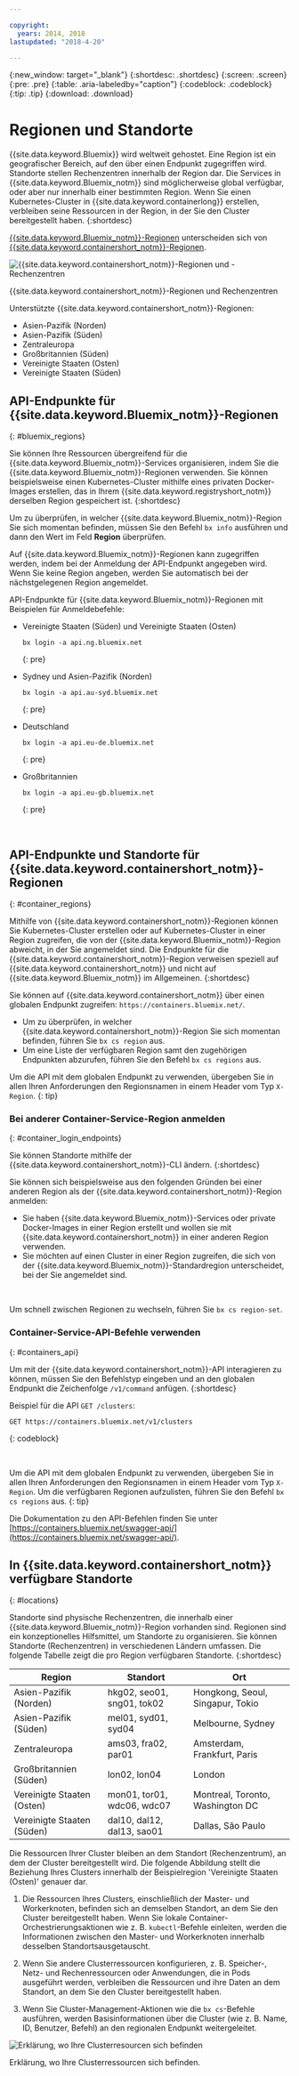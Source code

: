 ```yaml
---

copyright:
  years: 2014, 2018
lastupdated: "2018-4-20"

---
```


{:new_window: target="_blank"}
{:shortdesc: .shortdesc}
{:screen: .screen}
{:pre: .pre}
{:table: .aria-labeledby="caption"}
{:codeblock: .codeblock}
{:tip: .tip}
{:download: .download}

# Regionen und Standorte
{{site.data.keyword.Bluemix}} wird weltweit gehostet. Eine Region ist ein geografischer Bereich, auf den über einen Endpunkt zugegriffen wird. Standorte stellen Rechenzentren innerhalb der Region dar. Die Services in {{site.data.keyword.Bluemix_notm}} sind möglicherweise global verfügbar, oder aber nur innerhalb einer bestimmten Region. Wenn Sie einen Kubernetes-Cluster in {{site.data.keyword.containerlong}} erstellen, verbleiben seine Ressourcen in der Region, in der Sie den Cluster bereitgestellt haben.
{:shortdesc}

[{{site.data.keyword.Bluemix_notm}}-Regionen](#bluemix_regions) unterscheiden sich von [{{site.data.keyword.containershort_notm}}-Regionen](#container_regions).

![{{site.data.keyword.containershort_notm}}-Regionen und -Rechenzentren](/images/regions.png)

{{site.data.keyword.containershort_notm}}-Regionen und Rechenzentren

Unterstützte {{site.data.keyword.containershort_notm}}-Regionen:
  * Asien-Pazifik (Norden)
  * Asien-Pazifik (Süden)
  * Zentraleuropa
  * Großbritannien (Süden)
  * Vereinigte Staaten (Osten)
  * Vereinigte Staaten (Süden)



## API-Endpunkte für {{site.data.keyword.Bluemix_notm}}-Regionen
{: #bluemix_regions}

Sie können Ihre Ressourcen übergreifend für die {{site.data.keyword.Bluemix_notm}}-Services organisieren, indem Sie die {{site.data.keyword.Bluemix_notm}}-Regionen verwenden. Sie können beispielsweise einen Kubernetes-Cluster mithilfe eines privaten Docker-Images erstellen, das in Ihrem {{site.data.keyword.registryshort_notm}} derselben Region gespeichert ist.
{:shortdesc}

Um zu überprüfen, in welcher {{site.data.keyword.Bluemix_notm}}-Region Sie sich momentan befinden, müssen Sie den Befehl `bx info` ausführen und dann den Wert im Feld **Region** überprüfen.

Auf {{site.data.keyword.Bluemix_notm}}-Regionen kann zugegriffen werden, indem bei der Anmeldung der API-Endpunkt angegeben wird. Wenn Sie keine Region angeben, werden Sie automatisch bei der nächstgelegenen Region angemeldet.

API-Endpunkte für {{site.data.keyword.Bluemix_notm}}-Regionen mit Beispielen für Anmeldebefehle:

  * Vereinigte Staaten (Süden) und Vereinigte Staaten (Osten)
      ```
      bx login -a api.ng.bluemix.net
      ```
      {: pre}

  * Sydney und Asien-Pazifik (Norden)
      ```
      bx login -a api.au-syd.bluemix.net
      ```
      {: pre}

  * Deutschland
      ```
      bx login -a api.eu-de.bluemix.net
      ```
      {: pre}

  * Großbritannien
      ```
      bx login -a api.eu-gb.bluemix.net
      ```
      {: pre}



<br />


## API-Endpunkte und Standorte für {{site.data.keyword.containershort_notm}}-Regionen
{: #container_regions}

Mithilfe von {{site.data.keyword.containershort_notm}}-Regionen können Sie Kubernetes-Cluster erstellen oder auf Kubernetes-Cluster in einer Region zugreifen, die von der {{site.data.keyword.Bluemix_notm}}-Region abweicht, in der Sie angemeldet sind. Die Endpunkte für die {{site.data.keyword.containershort_notm}}-Region verweisen speziell auf {{site.data.keyword.containershort_notm}} und nicht auf {{site.data.keyword.Bluemix_notm}} im Allgemeinen.
{:shortdesc}

Sie können auf {{site.data.keyword.containershort_notm}} über einen globalen Endpunkt zugreifen: `https://containers.bluemix.net/`.
* Um zu überprüfen, in welcher {{site.data.keyword.containershort_notm}}-Region Sie sich momentan befinden, führen Sie `bx cs region` aus.
* Um eine Liste der verfügbaren Region samt den zugehörigen Endpunkten abzurufen, führen Sie den Befehl `bx cs regions` aus.

Um die API mit dem globalen Endpunkt zu verwenden, übergeben Sie in allen Ihren Anforderungen den Regionsnamen in einem Header vom Typ `X-Region`.
{: tip}

### Bei anderer Container-Service-Region anmelden
{: #container_login_endpoints}

Sie können Standorte mithilfe der {{site.data.keyword.containershort_notm}}-CLI ändern.
{:shortdesc}

Sie können sich beispielsweise aus den folgenden Gründen bei einer anderen Region als der {{site.data.keyword.containershort_notm}}-Region anmelden:
  * Sie haben {{site.data.keyword.Bluemix_notm}}-Services oder private Docker-Images in einer Region erstellt und wollen sie mit {{site.data.keyword.containershort_notm}} in einer anderen Region verwenden.
  * Sie möchten auf einen Cluster in einer Region zugreifen, die sich von der {{site.data.keyword.Bluemix_notm}}-Standardregion unterscheidet, bei der Sie angemeldet sind.

</br>

Um schnell zwischen Regionen zu wechseln, führen Sie `bx cs region-set`.

### Container-Service-API-Befehle verwenden
{: #containers_api}

Um mit der {{site.data.keyword.containershort_notm}}-API interagieren zu können, müssen Sie den Befehlstyp eingeben und an den globalen Endpunkt die Zeichenfolge `/v1/command` anfügen.
{:shortdesc}

Beispiel für die API `GET /clusters`:
  ```
  GET https://containers.bluemix.net/v1/clusters
  ```
  {: codeblock}

</br>

Um die API mit dem globalen Endpunkt zu verwenden, übergeben Sie in allen Ihren Anforderungen den Regionsnamen in einem Header vom Typ `X-Region`. Um die verfügbaren Regionen aufzulisten, führen Sie den Befehl `bx cs regions` aus.
{: tip}

Die Dokumentation zu den API-Befehlen finden Sie unter [https://containers.bluemix.net/swagger-api/](https://containers.bluemix.net/swagger-api/).

## In {{site.data.keyword.containershort_notm}} verfügbare Standorte
{: #locations}

Standorte sind physische Rechenzentren, die innerhalb einer {{site.data.keyword.Bluemix_notm}}-Region vorhanden sind. Regionen sind ein konzeptionelles Hilfsmittel, um Standorte zu organisieren. Sie können Standorte (Rechenzentren) in verschiedenen Ländern umfassen. Die folgende Tabelle zeigt die pro Region verfügbaren Standorte.
{:shortdesc}

| Region | Standort | Ort |
|--------|----------|------|
| Asien-Pazifik (Norden) | hkg02, seo01, sng01, tok02 | Hongkong, Seoul, Singapur, Tokio |
| Asien-Pazifik (Süden)     | mel01, syd01, syd04        | Melbourne, Sydney |
| Zentraleuropa     | ams03, fra02, par01        | Amsterdam, Frankfurt, Paris |
| Großbritannien (Süden)      | lon02, lon04         | London |
| Vereinigte Staaten (Osten)      | mon01, tor01, wdc06, wdc07        | Montreal, Toronto, Washington DC |
| Vereinigte Staaten (Süden)     | dal10, dal12, dal13, sao01       | Dallas, São Paulo |

Die Ressourcen Ihrer Cluster bleiben an dem Standort (Rechenzentrum), an dem der Cluster bereitgestellt wird. Die folgende Abbildung stellt die Beziehung Ihres Clusters innerhalb der Beispielregion 'Vereinigte Staaten (Osten)' genauer dar.

1.  Die Ressourcen Ihres Clusters, einschließlich der Master- und Workerknoten, befinden sich an demselben Standort, an dem Sie den Cluster bereitgestellt haben. Wenn Sie lokale Container-Orchestrierungsaktionen wie z. B. `kubectl`-Befehle einleiten, werden die Informationen zwischen den Master- und Workerknoten innerhalb desselben Standortsausgetauscht.

2.  Wenn Sie andere Clusterressourcen konfigurieren, z. B. Speicher-, Netz- und Rechenressourcen oder Anwendungen, die in Pods ausgeführt werden, verbleiben die Ressourcen und ihre Daten an dem Standort, an dem Sie den Cluster bereitgestellt haben.

3.  Wenn Sie  Cluster-Management-Aktionen wie die `bx cs`-Befehle ausführen, werden Basisinformationen über die Cluster (wie z. B. Name, ID, Benutzer, Befehl) an den regionalen Endpunkt weitergeleitet.

![Erklärung, wo Ihre Clusterresourcen sich befinden](/images/region-cluster-resources.png)

Erklärung, wo Ihre Clusterressourcen sich befinden.

